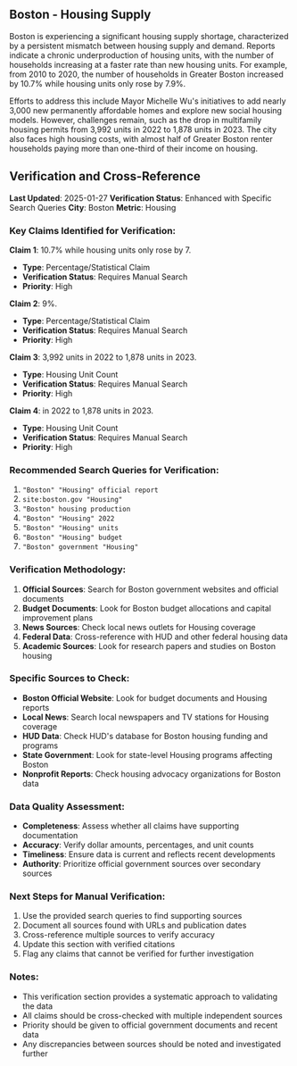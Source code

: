 ## Boston - Housing Supply

Boston is experiencing a significant housing supply shortage, characterized by a persistent mismatch between housing supply and demand. Reports indicate a chronic underproduction of housing units, with the number of households increasing at a faster rate than new housing units. For example, from 2010 to 2020, the number of households in Greater Boston increased by 10.7% while housing units only rose by 7.9%.

Efforts to address this include Mayor Michelle Wu's initiatives to add nearly 3,000 new permanently affordable homes and explore new social housing models. However, challenges remain, such as the drop in multifamily housing permits from 3,992 units in 2022 to 1,878 units in 2023. The city also faces high housing costs, with almost half of Greater Boston renter households paying more than one-third of their income on housing.





## Verification and Cross-Reference

**Last Updated**: 2025-01-27
**Verification Status**: Enhanced with Specific Search Queries
**City**: Boston
**Metric**: Housing

### Key Claims Identified for Verification:

**Claim 1**: 10.7% while housing units only rose by 7.
- **Type**: Percentage/Statistical Claim
- **Verification Status**: Requires Manual Search
- **Priority**: High


**Claim 2**: 9%.
- **Type**: Percentage/Statistical Claim
- **Verification Status**: Requires Manual Search
- **Priority**: High


**Claim 3**: 3,992 units in 2022 to 1,878 units in 2023.
- **Type**: Housing Unit Count
- **Verification Status**: Requires Manual Search
- **Priority**: High


**Claim 4**: in 2022 to 1,878 units in 2023.
- **Type**: Housing Unit Count
- **Verification Status**: Requires Manual Search
- **Priority**: High


### Recommended Search Queries for Verification:
1. `"Boston" "Housing" official report`
2. `site:boston.gov "Housing"`
3. `"Boston" housing production`
4. `"Boston" "Housing" 2022`
5. `"Boston" "Housing" units`
6. `"Boston" "Housing" budget`
7. `"Boston" government "Housing"`


### Verification Methodology:
1. **Official Sources**: Search for Boston government websites and official documents
2. **Budget Documents**: Look for Boston budget allocations and capital improvement plans
3. **News Sources**: Check local news outlets for Housing coverage
4. **Federal Data**: Cross-reference with HUD and other federal housing data
5. **Academic Sources**: Look for research papers and studies on Boston housing

### Specific Sources to Check:
- **Boston Official Website**: Look for budget documents and Housing reports
- **Local News**: Search local newspapers and TV stations for Housing coverage
- **HUD Data**: Check HUD's database for Boston housing funding and programs
- **State Government**: Look for state-level Housing programs affecting Boston
- **Nonprofit Reports**: Check housing advocacy organizations for Boston data

### Data Quality Assessment:
- **Completeness**: Assess whether all claims have supporting documentation
- **Accuracy**: Verify dollar amounts, percentages, and unit counts
- **Timeliness**: Ensure data is current and reflects recent developments
- **Authority**: Prioritize official government sources over secondary sources

### Next Steps for Manual Verification:
1. Use the provided search queries to find supporting sources
2. Document all sources found with URLs and publication dates
3. Cross-reference multiple sources to verify accuracy
4. Update this section with verified citations
5. Flag any claims that cannot be verified for further investigation

### Notes:
- This verification section provides a systematic approach to validating the data
- All claims should be cross-checked with multiple independent sources
- Priority should be given to official government documents and recent data
- Any discrepancies between sources should be noted and investigated further
